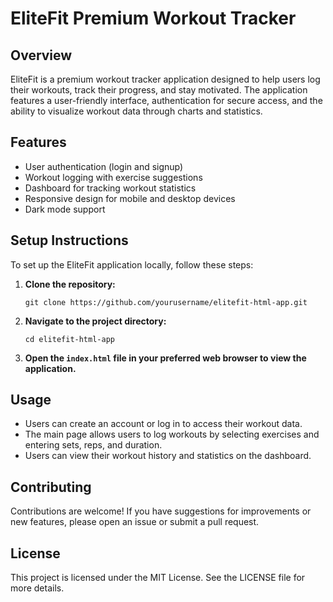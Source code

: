 # EliteFit Premium Workout Tracker

## Overview
EliteFit is a premium workout tracker application designed to help users log their workouts, track their progress, and stay motivated. The application features a user-friendly interface, authentication for secure access, and the ability to visualize workout data through charts and statistics.

## Features
- User authentication (login and signup)
- Workout logging with exercise suggestions
- Dashboard for tracking workout statistics
- Responsive design for mobile and desktop devices
- Dark mode support

## Setup Instructions
To set up the EliteFit application locally, follow these steps:

1. **Clone the repository:**
   ```
   git clone https://github.com/yourusername/elitefit-html-app.git
   ```

2. **Navigate to the project directory:**
   ```
   cd elitefit-html-app
   ```

3. **Open the `index.html` file in your preferred web browser to view the application.**

## Usage
- Users can create an account or log in to access their workout data.
- The main page allows users to log workouts by selecting exercises and entering sets, reps, and duration.
- Users can view their workout history and statistics on the dashboard.

## Contributing
Contributions are welcome! If you have suggestions for improvements or new features, please open an issue or submit a pull request.

## License
This project is licensed under the MIT License. See the LICENSE file for more details.
